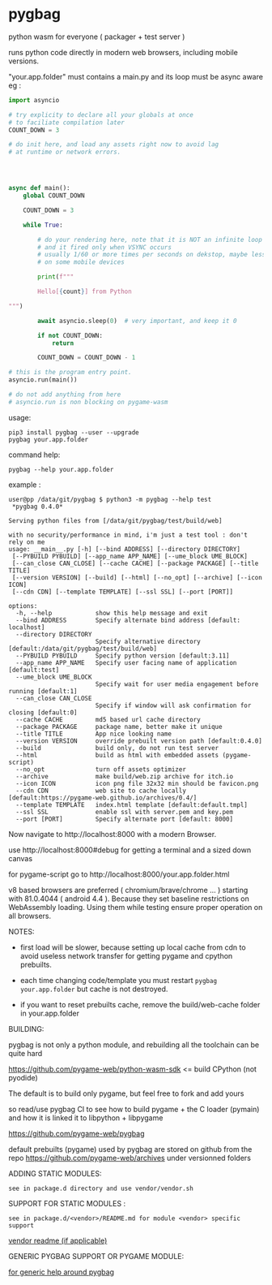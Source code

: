 # pygbag

python wasm for everyone ( packager + test server )

runs python code directly in modern web browsers, including mobile versions.



"your.app.folder" must contains a main.py and its loop must be async aware eg :

```py
import asyncio

# try explicity to declare all your globals at once
# to faciliate compilation later
COUNT_DOWN = 3

# do init here, and load any assets right now to avoid lag
# at runtime or network errors.




async def main():
    global COUNT_DOWN

    COUNT_DOWN = 3

    while True:

        # do your rendering here, note that it is NOT an infinite loop
        # and it fired only when VSYNC occurs
        # usually 1/60 or more times per seconds on dekstop, maybe less
        # on some mobile devices

        print(f"""

        Hello[{count}] from Python

""")

        await asyncio.sleep(0)  # very important, and keep it 0

        if not COUNT_DOWN:
            return

        COUNT_DOWN = COUNT_DOWN - 1

# this is the program entry point.
asyncio.run(main())

# do not add anything from here
# asyncio.run is non blocking on pygame-wasm
```

usage:

    pip3 install pygbag --user --upgrade
    pygbag your.app.folder

command help:

    pygbag --help your.app.folder


example :

```
user@pp /data/git/pygbag $ python3 -m pygbag --help test
 *pygbag 0.4.0*

Serving python files from [/data/git/pygbag/test/build/web]

with no security/performance in mind, i'm just a test tool : don't rely on me
usage: __main__.py [-h] [--bind ADDRESS] [--directory DIRECTORY]
 [--PYBUILD PYBUILD] [--app_name APP_NAME] [--ume_block UME_BLOCK]
 [--can_close CAN_CLOSE] [--cache CACHE] [--package PACKAGE] [--title TITLE]
 [--version VERSION] [--build] [--html] [--no_opt] [--archive] [--icon ICON]
 [--cdn CDN] [--template TEMPLATE] [--ssl SSL] [--port [PORT]]

options:
  -h, --help            show this help message and exit
  --bind ADDRESS        Specify alternate bind address [default: localhost]
  --directory DIRECTORY
                        Specify alternative directory [default:/data/git/pygbag/test/build/web]
  --PYBUILD PYBUILD     Specify python version [default:3.11]
  --app_name APP_NAME   Specify user facing name of application [default:test]
  --ume_block UME_BLOCK
                        Specify wait for user media engagement before running [default:1]
  --can_close CAN_CLOSE
                        Specify if window will ask confirmation for closing [default:0]
  --cache CACHE         md5 based url cache directory
  --package PACKAGE     package name, better make it unique
  --title TITLE         App nice looking name
  --version VERSION     override prebuilt version path [default:0.4.0]
  --build               build only, do not run test server
  --html                build as html with embedded assets (pygame-script)
  --no_opt              turn off assets optimizer
  --archive             make build/web.zip archive for itch.io
  --icon ICON           icon png file 32x32 min should be favicon.png
  --cdn CDN             web site to cache locally [default:https://pygame-web.github.io/archives/0.4/]
  --template TEMPLATE   index.html template [default:default.tmpl]
  --ssl SSL             enable ssl with server.pem and key.pem
  --port [PORT]         Specify alternate port [default: 8000]
```

Now navigate to http://localhost:8000 with a modern Browser.

use http://localhost:8000#debug for getting a terminal and a sized down canvas

for pygame-script go to http://localhost:8000/your.app.folder.html



v8 based browsers are preferred ( chromium/brave/chrome ... )
starting with 81.0.4044 ( android 4.4 ).
Because they set baseline restrictions on WebAssembly loading.
Using them while testing ensure proper operation on all browsers.


NOTES:

 - first load will be slower, because setting up local cache from cdn to avoid
useless network transfer for getting pygame and cpython prebuilts.

 - each time changing code/template you must restart `pygbag your.app.folder`
   but cache is not destroyed.

 - if you want to reset prebuilts cache, remove the build/web-cache folder in
   your.app.folder


BUILDING:

pygbag is not only a python module, and rebuilding all the toolchain can be quite
hard

https://github.com/pygame-web/python-wasm-sdk  <= build CPython (not pyodide)


The default is to build only pygame, but feel free to fork and add yours

so read/use pygbag CI to see how to build pygame + the C loader (pymain) and
how it is linked it to libpython + libpygame

https://github.com/pygame-web/pygbag

default prebuilts (pygame) used by pygbag are stored on github
from the repo https://github.com/pygame-web/archives under versionned folders


ADDING STATIC MODULES:

    see in package.d directory and use vendor/vendor.sh


SUPPORT FOR STATIC MODULES :

    see in package.d/<vendor>/README.md for module <vendor> specific support


[vendor readme (if applicable)](vendor/README.md)



GENERIC PYGBAG SUPPORT OR PYGAME MODULE:

[for generic help around pygbag](https://github.com/pygame-web/pygbag/blob/main/packages.d/pygame/README.md)






